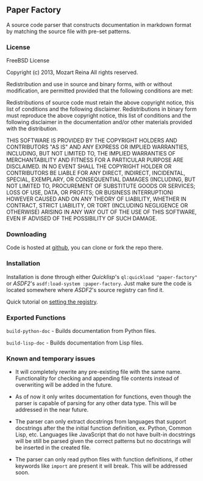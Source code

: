 ## Paper Factory
A source code parser that constructs documentation in markdown format
by matching the source file with pre-set patterns.

### License

FreeBSD License

Copyright (c) 2013, Mozart Reina
All rights reserved.

Redistribution and use in source and binary forms, with or without modification, are permitted provided that the following conditions are met:

Redistributions of source code must retain the above copyright notice, this list of conditions and the following disclaimer.
Redistributions in binary form must reproduce the above copyright notice, this list of conditions and the following disclaimer in the documentation and/or other materials provided with the distribution.

THIS SOFTWARE IS PROVIDED BY THE COPYRIGHT HOLDERS AND CONTRIBUTORS "AS IS" AND ANY EXPRESS OR IMPLIED WARRANTIES, INCLUDING, BUT NOT LIMITED TO, THE IMPLIED WARRANTIES OF MERCHANTABILITY AND FITNESS FOR A PARTICULAR PURPOSE ARE DISCLAIMED. IN NO EVENT SHALL THE COPYRIGHT HOLDER OR CONTRIBUTORS BE LIABLE FOR ANY DIRECT, INDIRECT, INCIDENTAL, SPECIAL, EXEMPLARY, OR CONSEQUENTIAL DAMAGES (INCLUDING, BUT NOT LIMITED TO, PROCUREMENT OF SUBSTITUTE GOODS OR SERVICES; LOSS OF USE, DATA, OR PROFITS; OR BUSINESS INTERRUPTION) HOWEVER CAUSED AND ON ANY THEORY OF LIABILITY, WHETHER IN CONTRACT, STRICT LIABILITY, OR TORT (INCLUDING NEGLIGENCE OR OTHERWISE) ARISING IN ANY WAY OUT OF THE USE OF THIS SOFTWARE, EVEN IF ADVISED OF THE POSSIBILITY OF SUCH DAMAGE.

### Downloading
Code is hosted at [github](https://github.com/paradigmshift/paper-factory), you can clone or fork the repo there.

### Installation 
Installation is done through either *Quicklisp*'s `ql:quickload
"paper-factory"` or *ASDF2*'s `asdf:load-system :paper-factory`. Just
make sure the code is located somewhere where *ASDF2*'s source
registry can find it.

Quick tutorial on [setting the registry](http://common-lisp.net/project/asdf/asdf/Configuring-ASDF.html).

### Exported Functions
`build-python-doc` - Builds documentation from Python files.

`build-lisp-doc` - Builds documentation from Lisp files.

### Known and temporary issues
- It will completely rewrite any pre-existing file with the same name.
Functionality for checking and appending file contents instead of overwriting will be added in the future.

- As of now it only writes documentation for functions, even though
  the parser is capable of parsing for any other data type. This will
  be addressed in the near future.

- The parser can only extract docstrings from languages that support
  docstrings after the the initial function definition, ex. Python,
  Common Lisp, etc. Languages like JavaScript that do not have
  built-in docstrings will be still be parsed given the correct
  patterns but no docstrings will be inserted in the created file.

- The parser can only read python files with function definitions, if
  other keywords like `import` are present it will break. This will be
  addressed soon.
